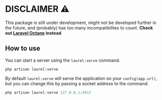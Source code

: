 # DISCLAIMER ⚠️
This package is still under development, might not be developed 
further in the future, and (probably) has too many incompatibilites to count.
**Check out [Laravel Octane](https://github.com/laravel/octane) instead**

## How to use
You can start a server using the `laurel:serve` command.
```shell
php artisan laurel:serve
```
By default `laurel:serve` will serve the application on
your `config(app.url)`, but you can change this by passing 
a socket address to the command.
```php
php artisan laurel:serve 127.0.0.1:4917
```